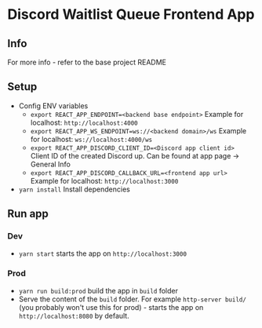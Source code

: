 # Discord Waitlist Queue Frontend App

## Info

For more info - refer to the base project README

## Setup
- Config ENV variables
    - `export REACT_APP_ENDPOINT=<backend base endpoint>` Example for localhost: `http://localhost:4000`
    - `export REACT_APP_WS_ENDPOINT=ws://<backend domain>/ws` Example for localhost: `ws://localhost:4000/ws`
    - `export REACT_APP_DISCORD_CLIENT_ID=<Discord app client id>` Client ID of the created Discord up. Can be found at app page -> General Info 
    - `export REACT_APP_DISCORD_CALLBACK_URL=<frontend app url>` Example for localhost: `http://localhost:3000`
- `yarn install` Install dependencies

## Run app

### Dev
- `yarn start` starts the app on `http://localhost:3000`
### Prod
- `yarn run build:prod` build the app in `build` folder
- Serve the content of the `build` folder. For example `http-server build/` (you probably won't use this for prod) - starts the app on `http://localhost:8080` by default.
